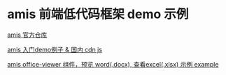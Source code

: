 # amis 前端低代码框架 demo 示例

[amis 官方仓库](https://github.com/baidu/amis)

[amis 入门demo例子 & 国内 cdn js](https://develop365.gitlab.io/demo/amis/)

[amis office-viewer 组件，预览 word(.docx), 查看excel(.xlsx) 示例 example](https://develop365.gitlab.io/office-viewer/amis/zh.html)

